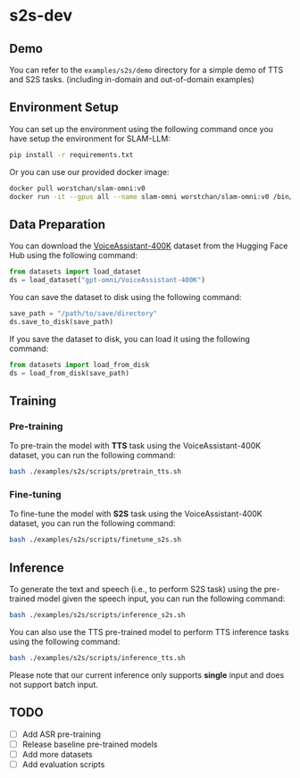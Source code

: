 # s2s-dev

## Demo
You can refer to the `examples/s2s/demo` directory for a simple demo of TTS and S2S tasks. (including in-domain and out-of-domain examples)

## Environment Setup
You can set up the environment using the following command once you have setup the environment for SLAM-LLM:
```bash
pip install -r requirements.txt
```

Or you can use our provided docker image:
```bash
docker pull worstchan/slam-omni:v0
docker run -it --gpus all --name slam-omni worstchan/slam-omni:v0 /bin/bash
```

## Data Preparation
You can download the [VoiceAssistant-400K](https://huggingface.co/datasets/gpt-omni/VoiceAssistant-400K) dataset from the Hugging Face Hub using the following command:
```python
from datasets import load_dataset
ds = load_dataset("gpt-omni/VoiceAssistant-400K")
```

You can save the dataset to disk using the following command:
```python
save_path = "/path/to/save/directory"
ds.save_to_disk(save_path)
```

If you save the dataset to disk, you can load it using the following command:
```python
from datasets import load_from_disk
ds = load_from_disk(save_path)
```

## Training

### Pre-training
To pre-train the model with **TTS** task using the VoiceAssistant-400K dataset, you can run the following command:
```bash
bash ./examples/s2s/scripts/pretrain_tts.sh
```

### Fine-tuning
To fine-tune the model with **S2S** task using the VoiceAssistant-400K dataset, you can run the following command:
```bash
bash ./examples/s2s/scripts/finetune_s2s.sh
```


## Inference
To generate the text and speech (i.e., to perform S2S task) using the pre-trained model given the speech input, you can run the following command:
```bash
bash ./examples/s2s/scripts/inference_s2s.sh
```

<!-- <!-- 你也可以使用 TTS 预训练的模型执行 TTS 推理任务，使用以下命令： -->
You can also use the TTS pre-trained model to perform TTS inference tasks using the following command:
```bash
bash ./examples/s2s/scripts/inference_tts.sh
```

<!-- 要注意我们目前的推理只支持单个输入，暂不支持批量输入。 -->
Please note that our current inference only supports **single** input and does not support batch input.


## TODO
- [ ] Add ASR pre-training
- [ ] Release baseline pre-trained models
- [ ] Add more datasets
- [ ] Add evaluation scripts